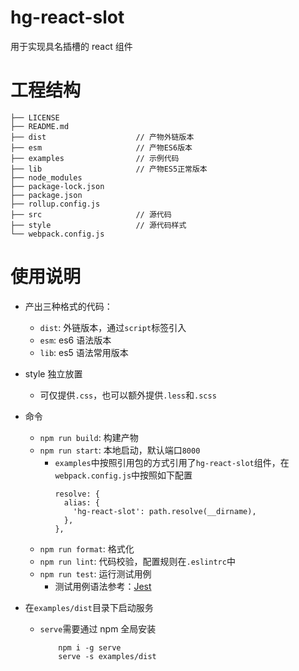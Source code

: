 # hg-react-slot

用于实现具名插槽的 react 组件

# 工程结构

```
├── LICENSE
├── README.md
├── dist                    // 产物外链版本
├── esm                     // 产物ES6版本
├── examples                // 示例代码
├── lib                     // 产物ES5正常版本
├── node_modules
├── package-lock.json
├── package.json
├── rollup.config.js
├── src                     // 源代码
├── style                   // 源代码样式
└── webpack.config.js
```

# 使用说明

- 产出三种格式的代码：

  - `dist`: 外链版本，通过`script`标签引入
  - `esm`: es6 语法版本
  - `lib`: es5 语法常用版本

- style 独立放置

  - 可仅提供`.css`，也可以额外提供`.less`和`.scss`

- 命令

  - `npm run build`: 构建产物
  - `npm run start`: 本地启动，默认端口`8000`
    - `examples`中按照引用包的方式引用了`hg-react-slot`组件，在`webpack.config.js`中按照如下配置
      ```
      resolve: {
        alias: {
          'hg-react-slot': path.resolve(__dirname),
        },
      },
      ```
  - `npm run format`: 格式化
  - `npm run lint`: 代码校验，配置规则在`.eslintrc`中
  - `npm run test`: 运行测试用例
    - 测试用例语法参考：[Jest](https://facebook.github.io/jest/)

- 在`examples/dist`目录下启动服务

  - `serve`需要通过 npm 全局安装
    ```
        npm i -g serve
        serve -s examples/dist
    ```
